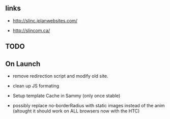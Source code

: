 links
-----

- http://slinc.iplanwebsites.com/

- http://slincom.ca/


TODO
------




On Launch
------


- remove redirection script and modify old site.

- clean up JS formating

- Setup template Cache in Sammy (only once stable)

- possibly replace no-borderRadius with static images instead of the anim (altought it should work on ALL browsers now with the HTC)






